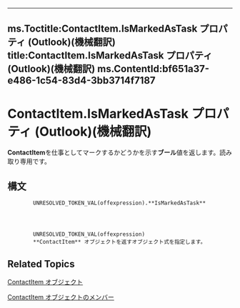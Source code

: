 

---
ms.Toctitle:ContactItem.IsMarkedAsTask プロパティ (Outlook)(機械翻訳)
title:ContactItem.IsMarkedAsTask プロパティ (Outlook)(機械翻訳)
ms.ContentId:bf651a37-e486-1c54-83d4-3bb3714f7187
---
# ContactItem.IsMarkedAsTask プロパティ (Outlook)(機械翻訳)




**ContactItem**を仕事としてマークするかどうかを示す**ブール**値を返します。読み取り専用です。

## 構文

            UNRESOLVED_TOKEN_VAL(offexpression).**IsMarkedAsTask**




            UNRESOLVED_TOKEN_VAL(offexpression)
            **ContactItem** オブジェクトを返すオブジェクト式を指定します。



## Related Topics

[ContactItem オブジェクト](8e32093c-a678-f1fd-3f35-c2d8994d166f.md)

[ContactItem オブジェクトのメンバー](a8b13369-4c87-02aa-e62a-1f3067e559fa.md)




